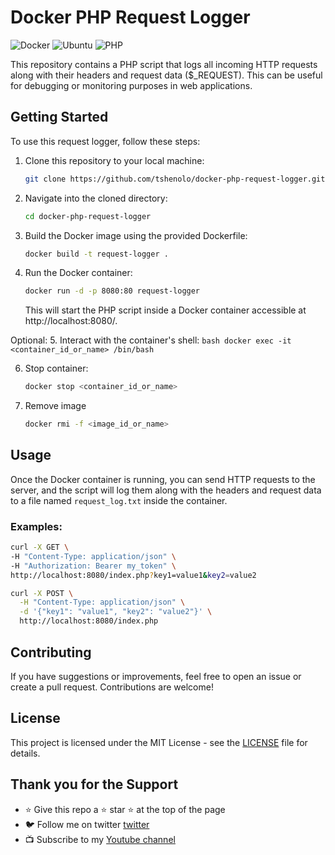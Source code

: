 # Docker PHP Request Logger

![Docker](https://img.shields.io/badge/docker-%230db7ed.svg?style=for-the-badge&logo=docker&logoColor=white)
![Ubuntu](https://img.shields.io/badge/Ubuntu-E95420?style=for-the-badge&logo=ubuntu&logoColor=white)
![PHP](https://img.shields.io/badge/php-%23777BB4.svg?style=for-the-badge&logo=php&logoColor=white)

This repository contains a PHP script that logs all incoming HTTP requests along with their headers and request data ($_REQUEST). This can be useful for debugging or monitoring purposes in web applications.

## Getting Started

To use this request logger, follow these steps:

1. Clone this repository to your local machine:

    ```bash
    git clone https://github.com/tshenolo/docker-php-request-logger.git
    ```

2. Navigate into the cloned directory:

    ```bash
    cd docker-php-request-logger
    ```

3. Build the Docker image using the provided Dockerfile:

    ```bash
    docker build -t request-logger .
    ```

4. Run the Docker container:

    ```bash
    docker run -d -p 8080:80 request-logger
    ```

    This will start the PHP script inside a Docker container accessible at http://localhost:8080/.

Optional:
5. Interact with the container's shell:
    ```bash
    docker exec -it <container_id_or_name> /bin/bash
    ```

6. Stop container:
    ```bash
    docker stop <container_id_or_name> 
    ```

7. Remove image
    ```bash
    docker rmi -f <image_id_or_name> 
    ```

## Usage

Once the Docker container is running, you can send HTTP requests to the server, and the script will log them along with the headers and request data to a file named `request_log.txt` inside the container.


### Examples:

```bash
curl -X GET \
-H "Content-Type: application/json" \
-H "Authorization: Bearer my_token" \
http://localhost:8080/index.php?key1=value1&key2=value2
```

```bash
curl -X POST \
  -H "Content-Type: application/json" \
  -d '{"key1": "value1", "key2": "value2"}' \
  http://localhost:8080/index.php
```

## Contributing

If you have suggestions or improvements, feel free to open an issue or create a pull request. Contributions are welcome!

## License

This project is licensed under the MIT License - see the [LICENSE](LICENSE) file for details.

## Thank you for the Support
- ⭐ Give this repo a ⭐ star ⭐ at the top of the page
- 🐦 Follow me on twitter [twitter](https://twitter.com/tshenolo)
- 📺 Subscribe to my [Youtube channel](https://www.youtube.com/@tshenolo?sub_confirmation=1)